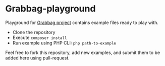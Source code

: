 # Grabbag-playground

Playground for [Grabbag project](https://github.com/slavielle/grabbag) contains example files ready to play with.

* Clone the repository
* Execute ```composer install```
* Run example using PHP CLI: ```php path-to-example```

Feel free to fork this repository, add new examples, and submit them to be added here using pull-request.